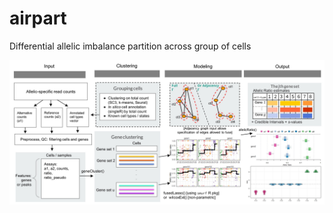 # airpart
Differential allelic imbalance partition across group of cells

![framwork](https://github.com/Wancen/airpartpaper/blob/main/framework.jpg)
